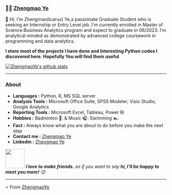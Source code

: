 ###  :man_technologist:  [Zhengmao Ye](https://github.com/ZhengmaoYe?tab=projects&type=beta)

👋 Hi, I'm Zhengmao(Icarus) Ye,a passionate Graduate Student who is seeking an Internship or Entry Level job. I'm currently enrolled in Master of Science:Business Analytics program and expect to graduate in 06/2023. I'm analytical minded as demonstrated by advanced college coursework in programming and data analytics.

**I store most of the projects I have done and Interesting Python codes I discovered here. Hopefully You will find them useful**

[![ZhengmaoYe's github stats](https://github-readme-stats.vercel.app/api?username=ZhengmaoYe)](https://github.com/ZhengmaoYe/github-readme-stats)

---------------------------------------------------------------------------------------------------------------------------------------------------------------------------------


### About
 
-  **Languages :** Python, R, MS SQL server
-  **Analysis Tools :** Microsoft Office Suite, SPSS Modeler, Visio Studio, Google Analytics
-  **Reporting Tools :** Microsoft Excel, Tableau, Power Bi
-  **Hobbies :** Badminton 🏸: & Music 🎧: Swimming 🏊:
-  **Fact :** Always know what you are about to do before you make the next step
-  **Contact me :** [Zhengmao Ye](mailto:zhengmao.ye@du.edu) 
-  **Linkedin :**  [Zhengmao Ye](https://www.linkedin.com/in/zhengmao-ye/)


<img src="https://media.giphy.com/media/LnQjpWaON8nhr21vNW/giphy.gif" width="60"> <em><b>I love to make friends.</b> so if you want to say <b>hi, I'll be happy to meet you more!</b> 😊</em>


---
⭐️ From [ZhengmaoYe](https://github.com/ZhengmaoYe)
